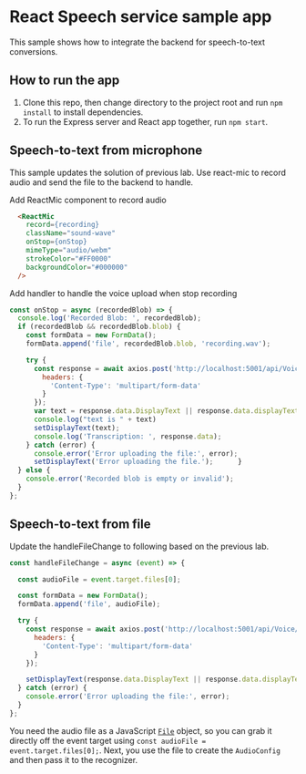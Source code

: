 # React Speech service sample app

This sample shows how to integrate the backend for speech-to-text conversions.

## How to run the app

1. Clone this repo, then change directory to the project root and run `npm install` to install dependencies.
1. To run the Express server and React app together, run `npm start`.

## Speech-to-text from microphone

This sample updates the solution of previous lab. Use react-mic to record audio and send the file to the backend to handle.

Add ReactMic component to record audio
```html
  <ReactMic
    record={recording}
    className="sound-wave"
    onStop={onStop}
    mimeType="audio/webm"
    strokeColor="#FF0000"
    backgroundColor="#000000"
  />
```

Add handler to handle the voice upload when stop recording
```javascript
const onStop = async (recordedBlob) => {
  console.log('Recorded Blob: ', recordedBlob);
  if (recordedBlob && recordedBlob.blob) {
    const formData = new FormData();
    formData.append('file', recordedBlob.blob, 'recording.wav');

    try {
      const response = await axios.post('http://localhost:5001/api/Voice/upload', formData, {
        headers: {
          'Content-Type': 'multipart/form-data'
        }
      });
      var text = response.data.DisplayText || response.data.displayText || 'No transcription available'
      console.log("text is " + text)
      setDisplayText(text);
      console.log('Transcription: ', response.data);
    } catch (error) {
      console.error('Error uploading the file:', error);
      setDisplayText('Error uploading the file.');      }
  } else {
    console.error('Recorded blob is empty or invalid');
  }
};
```

## Speech-to-text from file

Update the handleFileChange to following based on the previous lab.

```javascript
const handleFileChange = async (event) => {

  const audioFile = event.target.files[0];

  const formData = new FormData();
  formData.append('file', audioFile);

  try {
    const response = await axios.post('http://localhost:5001/api/Voice/upload', formData, {
      headers: {
        'Content-Type': 'multipart/form-data'
      }
    });

    setDisplayText(response.data.DisplayText || response.data.displayText || 'No transcription available');
  } catch (error) {
    console.error('Error uploading the file:', error);
  }
};
```

You need the audio file as a JavaScript [`File`](https://developer.mozilla.org/en-US/docs/Web/API/File) object, so you can grab it directly off the event target using `const audioFile = event.target.files[0];`. Next, you use the file to create the `AudioConfig` and then pass it to the recognizer.

